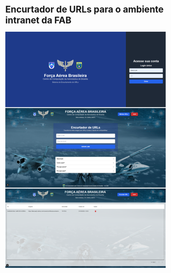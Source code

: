 # Encurtador de URLs para o ambiente intranet da FAB

![screenshot01](https://github.com/oadcavalcante/encurtador-fab-new/blob/main/public/screenshots/1.png)
![screenshot02](https://github.com/oadcavalcante/encurtador-fab-new/blob/main/public/screenshots/2.png)
![screenshot03](https://github.com/oadcavalcante/encurtador-fab-new/blob/main/public/screenshots/3.png)
